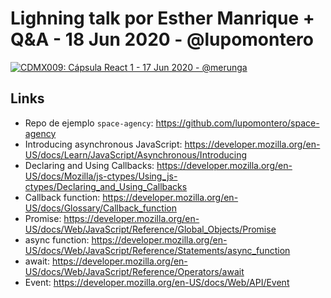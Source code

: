 # Lighning talk por Esther Manrique + Q&A - 18 Jun 2020 - @lupomontero

[![CDMX009: Cápsula React 1 - 17 Jun 2020 - @merunga](https://img.youtube.com/vi/9EE0eboaV98/0.jpg)](https://youtu.be/9EE0eboaV98)

## Links

* Repo de ejemplo `space-agency`: https://github.com/lupomontero/space-agency
* Introducing asynchronous JavaScript: https://developer.mozilla.org/en-US/docs/Learn/JavaScript/Asynchronous/Introducing
* Declaring and Using Callbacks: https://developer.mozilla.org/en-US/docs/Mozilla/js-ctypes/Using_js-ctypes/Declaring_and_Using_Callbacks
* Callback function: https://developer.mozilla.org/en-US/docs/Glossary/Callback_function
* Promise: https://developer.mozilla.org/en-US/docs/Web/JavaScript/Reference/Global_Objects/Promise
* async function: https://developer.mozilla.org/en-US/docs/Web/JavaScript/Reference/Statements/async_function
* await: https://developer.mozilla.org/en-US/docs/Web/JavaScript/Reference/Operators/await
* Event: https://developer.mozilla.org/en-US/docs/Web/API/Event